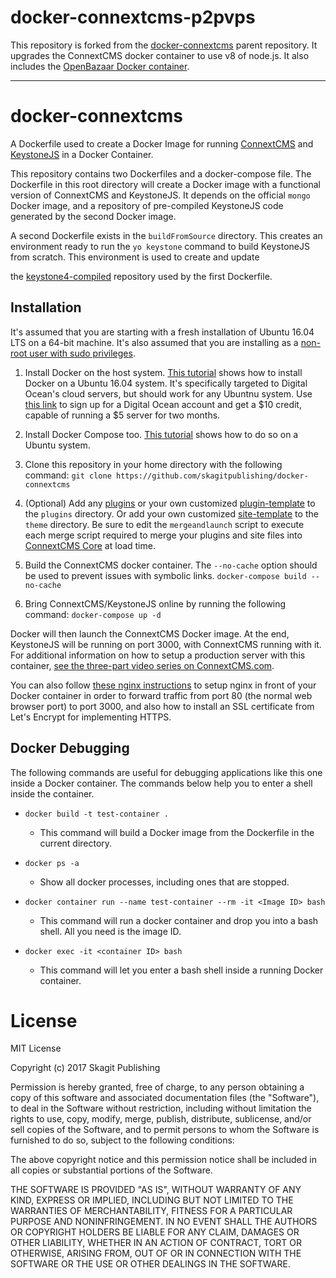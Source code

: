 # docker-connextcms-p2pvps

This repository is forked from the [docker-connextcms](https://github.com/christroutner/docker-connextcms) parent repository.
It upgrades the ConnextCMS docker container to use v8 of node.js.
It also includes the [OpenBazaar Docker container](https://hub.docker.com/r/openbazaar/server/).

---

# docker-connextcms
A Dockerfile used to create a Docker Image for running [ConnextCMS](https://github.com/skagitpublishing/connextCMS) 
and [KeystoneJS](https://github.com/keystonejs/keystone) in a Docker Container.

This repository contains two Dockerfiles and a docker-compose file. The Dockerfile in this root directory will 
create a Docker image
with a functional version of ConnextCMS and KeystoneJS. It depends on the official `mongo` Docker image,
and a repository of pre-compiled KeystoneJS code generated by the second Docker image.

A second Dockerfile exists in the `buildFromSource` directory. This creates an environment ready to run
the `yo keystone` command to build KeystoneJS from scratch. This environment is used to create and update

the [keystone4-compiled](https://github.com/skagitpublishing/keystone4-compiled) repository used by the first 
Dockerfile.

## Installation
It's assumed that you are starting with a fresh installation of Ubuntu 16.04 LTS on a 64-bit machine. 
It's also assumed that you are installing as a [non-root user with sudo privileges](https://www.digitalocean.com/community/tutorials/initial-server-setup-with-ubuntu-16-04). 

1. Install Docker on the host system. [This tutorial](https://www.digitalocean.com/community/tutorials/how-to-install-and-use-docker-on-ubuntu-16-04)
shows how to install Docker on a Ubuntu 16.04 system. It's specifically targeted to Digital Ocean's cloud servers, but
should work for any Ubuntnu system.
Use [this link](https://m.do.co/c/8f47a23b91ce) to sign up for a Digital Ocean account and get a $10 credit, capable of
running a $5 server for two months.

2. Install Docker Compose too. [This tutorial](https://www.digitalocean.com/community/tutorials/how-to-install-docker-compose-on-ubuntu-16-04)
shows how to do so on a Ubuntu system.

3. Clone this repository in your home directory with the following command:
`git clone https://github.com/skagitpublishing/docker-connextcms`

4. (Optional) Add any [plugins](http://connextcms.com/page/plugins) or your own customized [plugin-template](https://github.com/skagitpublishing/plugin-template-connextcms) 
to the `plugins` directory. Or add your own
customized [site-template](https://github.com/skagitpublishing/site-template-connextcms) 
to the `theme` directory. Be sure to edit the `mergeandlaunch` script to execute each merge
script required to merge your plugins and site files into [ConnextCMS Core](https://github.com/skagitpublishing/connextCMS) 
at load time.

5. Build the ConnextCMS docker container. The `--no-cache` option should be used to prevent issues with symbolic links.
`docker-compose build --no-cache`

6. Bring ConnextCMS/KeystoneJS online by running the following command:
`docker-compose up -d`

Docker will then launch the ConnextCMS Docker image. At the end, KeystoneJS will be running on port 3000, 
with ConnextCMS running with it. For additional information on how to setup a production server with this container,
[see the three-part video series on ConnextCMS.com](http://connextcms.com/page/videos).

You can also follow [these nginx instructions](nginx/README.md) to setup nginx in front of your Docker container
in order to forward traffic from port 80 (the normal web browser port) to port 3000, and also how to install
an SSL certificate from Let's Encrypt for implementing HTTPS.

## Docker Debugging
The following commands are useful for debugging applications like this one inside a Docker container. The commands
below help you to enter a shell inside the container.

* `docker build -t test-container .`
  * This command will build a Docker image from the Dockerfile in the current directory.

* `docker ps -a`
  * Show all docker processes, including ones that are stopped.

* `docker container run --name test-container --rm -it <Image ID> bash`
  * This command will run a docker container and drop you into a bash shell. All you need is the image ID.

* `docker exec -it <container ID> bash`
  * This command will let you enter a bash shell inside a running Docker container.


# License
MIT License

Copyright (c) 2017 Skagit Publishing

Permission is hereby granted, free of charge, to any person obtaining a copy
of this software and associated documentation files (the "Software"), to deal
in the Software without restriction, including without limitation the rights
to use, copy, modify, merge, publish, distribute, sublicense, and/or sell
copies of the Software, and to permit persons to whom the Software is
furnished to do so, subject to the following conditions:

The above copyright notice and this permission notice shall be included in all
copies or substantial portions of the Software.

THE SOFTWARE IS PROVIDED "AS IS", WITHOUT WARRANTY OF ANY KIND, EXPRESS OR
IMPLIED, INCLUDING BUT NOT LIMITED TO THE WARRANTIES OF MERCHANTABILITY,
FITNESS FOR A PARTICULAR PURPOSE AND NONINFRINGEMENT. IN NO EVENT SHALL THE
AUTHORS OR COPYRIGHT HOLDERS BE LIABLE FOR ANY CLAIM, DAMAGES OR OTHER
LIABILITY, WHETHER IN AN ACTION OF CONTRACT, TORT OR OTHERWISE, ARISING FROM,
OUT OF OR IN CONNECTION WITH THE SOFTWARE OR THE USE OR OTHER DEALINGS IN THE
SOFTWARE.
